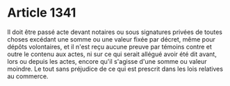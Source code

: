# Article 1341

Il doit être passé acte devant notaires ou sous signatures privées de toutes choses excédant une somme ou une valeur fixée par décret, même pour dépôts volontaires, et il n'est reçu aucune preuve par témoins contre et outre le contenu aux actes, ni sur ce qui serait allégué avoir été dit avant, lors ou depuis les actes, encore qu'il s'agisse d'une somme ou valeur moindre.   Le tout sans préjudice de ce qui est prescrit dans les lois relatives au commerce.